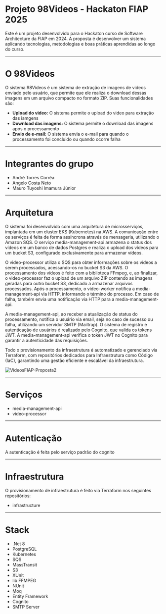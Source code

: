 # Projeto 98Videos - Hackaton FIAP 2025
Este é um projeto desenvolvido para o Hackaton curso de Software Architecture da FIAP em 2024. A proposta é desenvolver um sistema aplicando tecnologias, metodologias e boas práticas aprendidas ao longo do curso.
______________________________
# O 98Videos
O sistema 98Videos é um sistema de extração de imagens de videos enviado pelo usuário, que permite que ele realiza o download dessas imagens em um arquivo compacto no formato ZIP.
Suas funcionalidades são:
 - **Upload do video:** O sistema permite o upload do video para extração das iamgens
 - **Download das imagens:** O sistema permite o download das imagens após o processamento
 - **Envio de e-mail:** O sistema envia o e-mail para quando o processamento foi concluido ou quando ocorre falha
______________________________
# Integrantes do grupo
- André Torres Corrêa
- Angelo Costa Neto
- Mauro Tuyoshi Imamura Júnior
______________________________
# Arquitetura 
O sistema foi desenvolvido com uma arquitetura de microsserviços, implantada em um cluster EKS (Kubernetes) na AWS. A comunicação entre os serviços é feita de forma assíncrona através de mensageria, utilizando o Amazon SQS. O serviço media-management-api armazena o status dos vídeos em um banco de dados Postgres e realiza o upload dos vídeos para um bucket S3, configurado exclusivamente para armazenar vídeos.

O video-processor utiliza o SQS para obter informações sobre os vídeos a serem processados, acessando-os no bucket S3 da AWS. O processamento dos vídeos é feito com a biblioteca FFmpeg, e, ao finalizar, o video-processor faz o upload de um arquivo ZIP contendo as imagens geradas para outro bucket S3, dedicado a armazenar arquivos processados. Após o processamento, o video-worker notifica a media-management-api via HTTP, informando o término do processo. Em caso de falha, também envia uma notificação via HTTP para a media-management-api.

A media-management-api, ao receber a atualização de status do processamento, notifica o usuário via email, seja no caso de sucesso ou falha, utilizando um servidor SMTP (Mailtrap). O sistema de registro e autenticação de usuários é realizado pelo Cognito, que valida os tokens JWT. A media-management-api verifica o token JWT no Cognito para garantir a autenticidade das requisições.

Todo o provisionamento da infraestrutura é automatizado e gerenciado via Terraform, com repositórios dedicados para Infraestrutura como Código (IaC), garantindo uma gestão eficiente e escalável da infraestrutura. 

![VideosFIAP-Proposta2](https://github.com/user-attachments/assets/3889ee62-cc11-4376-ba90-da148b0d3c2d)
____________________________
# Serviços
- media-management-api
- video-processor
____________________________
# Autenticação
A autenticação é feita pelo serviço padrão do cognito
____________________________
# Infraestrutura
O provisionamento de infraestrutura é feito via Terraform nos seguintes repositórios:
- infrastructure
____________________________
# Stack
- .Net 8
- PostgreSQL
- Kubernetes
- SQS
- MassTransit
- S3
- XUnit
- lib FFMPEG
- NUnit
- Moq
- Entity Framework
- Cognito
- SMTP Server
